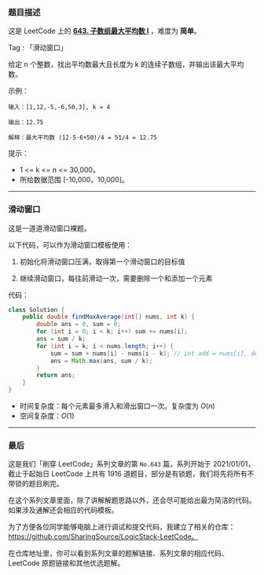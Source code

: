 ### 题目描述

这是 LeetCode 上的 **[643. 子数组最大平均数 I](https://leetcode-cn.com/problems/maximum-average-subarray-i/solution/hua-dong-chuang-kou-luo-ti-han-mo-ban-by-buo3/)** ，难度为 **简单**。

Tag : 「滑动窗口」




给定 n 个整数，找出平均数最大且长度为 k 的连续子数组，并输出该最大平均数。


示例：
```
输入：[1,12,-5,-6,50,3], k = 4

输出：12.75

解释：最大平均数 (12-5-6+50)/4 = 51/4 = 12.75
```

提示：
* 1 <= k <= n <= 30,000。
* 所给数据范围 [-10,000，10,000]。

---

### 滑动窗口

这是一道道滑动窗口裸题。

以下代码，可以作为滑动窗口模板使用：

1. 初始化将滑动窗口压满，取得第一个滑动窗口的目标值

2. 继续滑动窗口，每往前滑动一次，需要删除一个和添加一个元素

代码：
```Java []
class Solution {
    public double findMaxAverage(int[] nums, int k) {
        double ans = 0, sum = 0;
        for (int i = 0; i < k; i++) sum += nums[i];
        ans = sum / k;
        for (int i = k; i < nums.length; i++) {
            sum = sum + nums[i] - nums[i - k]; // int add = nums[i], del = nums[i - k];
            ans = Math.max(ans, sum / k);
        }
        return ans;
    }
}
```
* 时间复杂度：每个元素最多滑入和滑出窗口一次。复杂度为 $O(n)$
* 空间复杂度：$O(1)$

---

### 最后

这是我们「刷穿 LeetCode」系列文章的第 `No.643` 篇，系列开始于 2021/01/01，截止于起始日 LeetCode 上共有 1916 道题目，部分是有锁题，我们将先将所有不带锁的题目刷完。

在这个系列文章里面，除了讲解解题思路以外，还会尽可能给出最为简洁的代码。如果涉及通解还会相应的代码模板。

为了方便各位同学能够电脑上进行调试和提交代码，我建立了相关的仓库：https://github.com/SharingSource/LogicStack-LeetCode。

在仓库地址里，你可以看到系列文章的题解链接、系列文章的相应代码、LeetCode 原题链接和其他优选题解。

